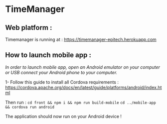 # TimeManager

## Web platform :

Timemanager is running at : https://timemanager-epitech.herokuapp.com

## How to launch mobile app :

_In order to launch mobile app, open an Android emulator on your computer or USB connect your Android phone to your computer._

1- Follow this guide to install all Cordova requirements : https://cordova.apache.org/docs/en/latest/guide/platforms/android/index.html

Then run :
`cd front && npm i && npm run build-mobile`
`cd ../mobile-app && cordova run android`

The application should now run on your Android device !
